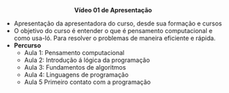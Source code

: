 <center><b>Vídeo 01 de Apresentação</b></center> 



- Apresentação da apresentadora do curso, desde sua formação e cursos
- O objetivo do curso é entender o que é pensamento  computacional e como usa-ló. Para resolver o problemas de maneira eficiente e rápida.
- **Percurso**
  - Aula 1: Pensamento computacional
  - Aula 2: Introdução á lógica da programação
  - Aula 3: Fundamentos de algoritmos
  - Aula 4: Linguagens de programação
  - Aula 5 Primeiro contato com a programação